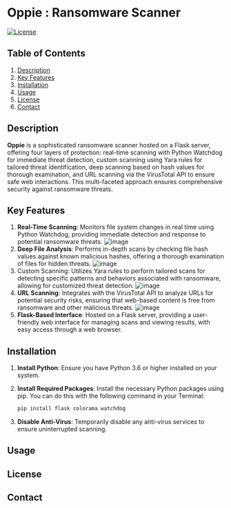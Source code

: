 # Oppie : Ransomware Scanner
[![License](https://img.shields.io/badge/License-Apache%202.0-green.svg)](https://opensource.org/licenses/Apache-2.0)

## Table of Contents
1. [Description](#description)
2. [Key Features](#key-features)
3. [Installation](#installation)
4. [Usage](#usage)
5. [License](#license)
6. [Contact](#contact)

## Description
**Oppie** is a sophisticated ransomware scanner hosted on a Flask server, offering four layers of protection: real-time scanning with Python Watchdog for immediate threat detection, custom scanning using Yara rules for tailored threat identification, deep scanning based on hash values for thorough examination, and URL scanning via the VirusTotal API to ensure safe web interactions. This multi-faceted approach ensures comprehensive security against ransomware threats.

## Key Features

1. **Real-Time Scanning**: Monitors file system changes in real time using Python Watchdog, providing immediate detection and response to potential ransomware threats.
   ![image](https://github.com/user-attachments/assets/beaca05d-55ec-4b43-a541-33ed818a60c5)
2. **Deep File Analysis**: Performs in-depth scans by checking file hash values against known malicious hashes, offering a thorough examination of files for hidden threats.
   ![image](https://github.com/user-attachments/assets/9de522bc-1e1a-4581-81ad-2b1aed674bae)
3. Custom Scanning: Utilizes Yara rules to perform tailored scans for detecting specific patterns and behaviors associated with ransomware, allowing for customized threat detection.
   ![image](https://github.com/user-attachments/assets/107a8de3-8ffa-4d7a-8283-3c74889a75c8)
4. **URL Scanning**: Integrates with the VirusTotal API to analyze URLs for potential security risks, ensuring that web-based content is free from ransomware and other malicious threats.
   ![image](https://github.com/user-attachments/assets/4d04fd64-0cf4-4e15-bb00-c7acfd316418)
5. **Flask-Based Interface**: Hosted on a Flask server, providing a user-friendly web interface for managing scans and viewing results, with easy access through a web browser.
 
## Installation

1. **Install Python**: Ensure you have Python 3.6 or higher installed on your system.

2. **Install Required Packages**: Install the necessary Python packages using pip. You can do this with the following command in your Terminal:

    ```bash
    pip install flask colorama watchdog
    ```
3. **Disable Anti-Virus**: Temporarily disable any anti-virus services to ensure uninterrupted scanning.

## Usage

## License

## Contact 


